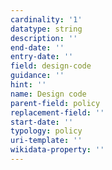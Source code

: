 ```yaml
---
cardinality: '1'
datatype: string
description: ''
end-date: ''
entry-date: ''
field: design-code
guidance: ''
hint: ''
name: Design code
parent-field: policy
replacement-field: ''
start-date: ''
typology: policy
uri-template: ''
wikidata-property: ''
---
```

